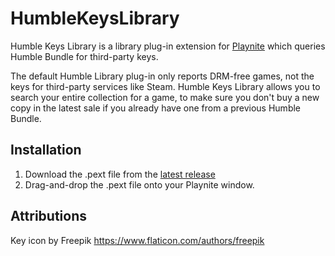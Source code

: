 # HumbleKeysLibrary
Humble Keys Library is a library plug-in extension for [Playnite](https://playnite.link/) which queries Humble Bundle for third-party keys.

The default Humble Library plug-in only reports DRM-free games, not the keys for third-party services like Steam. Humble Keys Library allows you to search your entire collection for a game, to make sure you don't buy a new copy in the latest sale if you already have one from a previous Humble Bundle.

## Installation
1. Download the .pext file from the [latest release](https://github.com/FiercePunchStudios/HumbleKeysLibrary/releases)
2. Drag-and-drop the .pext file onto your Playnite window.

## Attributions
Key icon by Freepik
https://www.flaticon.com/authors/freepik
